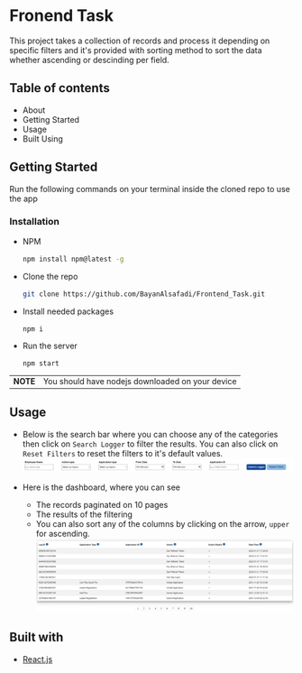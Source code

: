 # Fronend Task

This project takes a collection of records and process it depending on specific filters and it's provided with sorting method to sort the data whether ascending or descinding per field.

## Table of contents

- About
- Getting Started
- Usage
- Built Using

## Getting Started

Run the following commands on your terminal inside the cloned repo to use the app

### Installation

- NPM
  ```sh
  npm install npm@latest -g
  ```
- Clone the repo
  ```sh
  git clone https://github.com/BayanAlsafadi/Frontend_Task.git
  ```
- Install needed packages
  ```
  npm i
  ```
- Run the server
  ```
  npm start
  ```

|          |                                                  |
| -------- | ------------------------------------------------ |
| **NOTE** | You should have nodejs downloaded on your device |

## Usage

- Below is the search bar where you can choose any of the categories then click on `Search Logger` to filter the results. You can also click on `Reset Filters` to reset the filters to it's default values.
  ![search bar](./assets/search_bar.png)

- Here is the dashboard, where you can see
  - The records paginated on 10 pages
  - The results of the filtering
  - You can also sort any of the columns by clicking on the arrow, `upper` for ascending.
    ![dashboard](./assets/dashboard_pagination.png)

## Built with

- [React.js](https://reactjs.org/)
